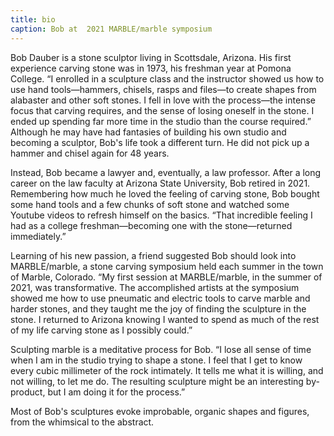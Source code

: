```yaml
---
title: bio
caption: Bob at  2021 MARBLE/marble symposium
---
```

Bob Dauber is a stone sculptor living in Scottsdale, Arizona. His first experience carving stone was in 1973, his freshman year at Pomona College. “I enrolled in a sculpture class and the instructor showed us how to use hand tools—hammers, chisels, rasps and files—to create shapes from alabaster and other soft stones. I fell in love with the process—the intense focus that carving requires, and the sense of losing oneself in the stone. I ended up spending far more time in the studio than the course required.” Although he may have had fantasies of building his own studio and becoming a sculptor, Bob's life took a different turn. He did not pick up a hammer and chisel again for 48 years.


Instead, Bob became a lawyer and, eventually, a law professor. After a long career on the law faculty at Arizona State University, Bob retired in 2021. Remembering how much he loved the feeling of carving stone, Bob bought some hand tools and a few chunks of soft stone and watched some Youtube videos to refresh himself on the basics. “That incredible feeling I had as a college freshman—becoming one with the stone—returned immediately.”


Learning of his new passion, a friend suggested Bob should look into MARBLE/marble, a stone carving symposium held each summer in the town of Marble, Colorado. “My first session at MARBLE/marble, in the summer of 2021, was transformative. The accomplished artists at the symposium showed me how to use pneumatic and electric tools to carve marble and harder stones, and they taught me the joy of finding the sculpture in the stone. I returned to Arizona knowing I wanted to spend as much of the rest of my life carving stone as I possibly could.”


Sculpting marble is a meditative process for Bob. “I lose all sense of time when I am in the studio trying to shape a stone. I feel that I get to know every cubic millimeter of the rock intimately. It tells me what it is willing, and not willing, to let me do. The resulting sculpture might be an interesting by-product, but I am doing it for the process.”


Most of Bob's sculptures evoke improbable, organic shapes and figures, from the whimsical to the abstract.
